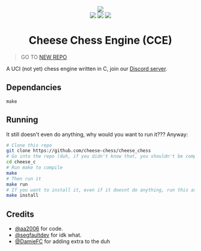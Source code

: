<div align="center">
    <img src="./assets/banner.png" style="max-width:15vw;"><br>
    <img src="https://img.shields.io/github/commit-activity/w/cheese-chess/cheese_c?style=flat-square">
    <img src="https://img.shields.io/github/license/cheese-chess/cheese_c?style=flat-square">
    <img src="https://img.shields.io/discord/872146521183903804?style=flat-square">
    <h1>Cheese Chess Engine (CCE)</h1>

</div>

> GO TO [NEW REPO](https://github.com/cheese-chess/cheese_chess)

A UCI (not yet) chess engine written in C, join our [Discord server](https://discord.gg/FBzkBQhz3A).

## Dependancies
```
make
```

## Running
It still doesn't even do anything, why would you want to run it??? Anyway:
```bash
# Clone this repo
git clone https://github.com/cheese-chess/cheese_chess
# Go into the repo (duh, if you didn't know that, you shouldn't be compiling software)
cd cheese_c
# Run make to compile
make
# Then run it
make run
# If you want to install it, even if it doesnt do anything, run this as root (using sudo or doas or something, we really don't care):
make install
```

## Credits
- [@aa2006](https://github.com/aa2006) for code.
- [@segfaultdev](https://github.com/segfaultdev) for idk what.
- [@DamieFC](https://github.com/DamieFC) for adding extra to the duh
